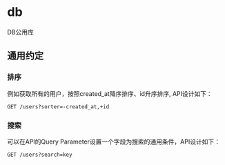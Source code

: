 # db

DB公用库

## 通用约定

### 排序

例如获取所有的用户，按照created_at降序排序、id升序排序, API设计如下：

```
GET /users?sorter=-created_at,+id
```

### 搜索

可以在API的Query Parameter设置一个字段为搜索的通用条件，API设计如下：

```
GET /users?search=key
```
